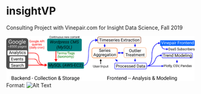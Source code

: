 # insightVP
Consulting Project with Vinepair.com for Insight Data Science, Fall 2019

![Pipeline](/pipeline.jpg)
Format: ![Alt Text](url)
